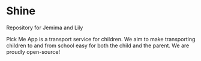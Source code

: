 # Shine
Repository for Jemima and Lily

Pick Me App is a transport service for children. We aim to make transporting children to and from school easy for both the child and the parent.
We are proudly open-source!
